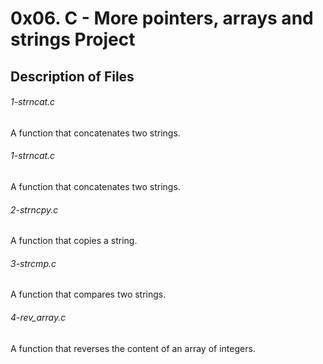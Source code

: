 # 0x06. C - More pointers, arrays and strings Project

## Description of Files
<h6>1-strncat.c</h6>
A function that concatenates two strings.

<h6>1-strncat.c</h6>
A function that concatenates two strings.

<h6>2-strncpy.c</h6>
A function that copies a string.

<h6>3-strcmp.c</h6>
A function that compares two strings.

<h6>4-rev_array.c</h6>
A function that reverses the content of an array of integers.

<h6></h6>
<h6></h6>
<h6></h6>
